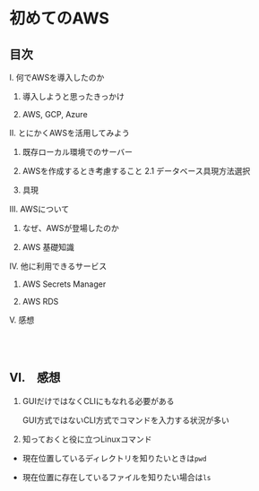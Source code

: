 # 初めてのAWS

## 目次

Ⅰ. 何でAWSを導入したのか

1. 導入しようと思ったきっかけ

2. AWS, GCP, Azure

Ⅱ. とにかくAWSを活用してみよう

1. 既存ローカル環境でのサーバー

2. AWSを作成するとき考慮すること
2.1 データベース具現方法選択

3. 具現

Ⅲ. AWSについて

1. なぜ、AWSが登場したのか

2. AWS 基礎知識

Ⅳ. 他に利用できるサービス

1. AWS Secrets Manager

2. AWS RDS

Ⅴ. 感想

</br>
</br>

## Ⅵ.　感想

1. GUIだけではなくCLIにもなれる必要がある

    GUI方式ではないCLI方式でコマンドを入力する状況が多い

2. 知っておくと役に立つLinuxコマンド

- 現在位置しているディレクトリを知りたいときは```pwd```

- 現在位置に存在しているファイルを知りたい場合は```ls```
